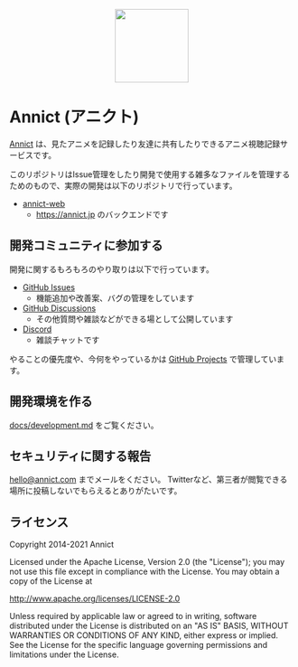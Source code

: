 <p align="center"><a href="https://annict.jp" target="_blank" rel="noopener"><img src="https://user-images.githubusercontent.com/56767/56467671-fdd6ea80-645c-11e9-9056-a5d3fd5739e6.png" width="130" /></a></p>

# Annict (アニクト)

[Annict](https://annict.jp) は、見たアニメを記録したり友達に共有したりできるアニメ視聴記録サービスです。

このリポジトリはIssue管理をしたり開発で使用する雑多なファイルを管理するためのもので、実際の開発は以下のリポジトリで行っています。

- [annict-web](https://github.com/kiraka/annict-web)
  - https://annict.jp のバックエンドです

## 開発コミュニティに参加する

開発に関するもろもろのやり取りは以下で行っています。

- [GitHub Issues](https://github.com/kiraka/annict/issues)
  - 機能追加や改善案、バグの管理をしています
- [GitHub Discussions](https://github.com/kiraka/annict/discussions)
  - その他質問や雑談などができる場として公開しています
- [Discord](https://discord.gg/PVJRUKP)
  - 雑談チャットです

やることの優先度や、今何をやっているかは [GitHub Projects](https://github.com/orgs/kiraka/projects/7) で管理しています。

## 開発環境を作る

[docs/development.md](docs/development.md) をご覧ください。

## セキュリティに関する報告

hello@annict.com までメールをください。
Twitterなど、第三者が閲覧できる場所に投稿しないでもらえるとありがたいです。

## ライセンス

Copyright 2014-2021 Annict

Licensed under the Apache License, Version 2.0 (the "License");
you may not use this file except in compliance with the License.
You may obtain a copy of the License at

http://www.apache.org/licenses/LICENSE-2.0

Unless required by applicable law or agreed to in writing, software
distributed under the License is distributed on an "AS IS" BASIS,
WITHOUT WARRANTIES OR CONDITIONS OF ANY KIND, either express or implied.
See the License for the specific language governing permissions and
limitations under the License.
